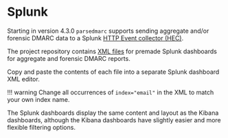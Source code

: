 # Splunk

Starting in version 4.3.0 `parsedmarc` supports sending aggregate and/or
forensic DMARC data to a Splunk [HTTP Event collector (HEC)].

The project repository contains [XML files] for premade Splunk
dashboards for aggregate and forensic DMARC reports.

Copy and paste the contents of each file into a separate Splunk
dashboard XML editor.

!!! warning
    Change all occurrences of `index="email"` in the XML to
    match your own index name.

The Splunk dashboards display the same content and layout as the
Kibana dashboards, although the Kibana dashboards have slightly
easier and more flexible filtering options.

[xml files]: https://github.com/domainaware/parsedmarc/tree/master/splunk
[http event collector (hec)]: http://docs.splunk.com/Documentation/Splunk/latest/Data/AboutHEC
